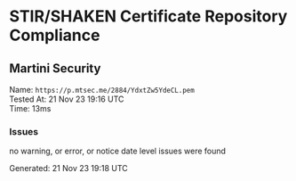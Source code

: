 # STIR/SHAKEN Certificate Repository Compliance

## Martini Security

Name: `https://p.mtsec.me/2884/YdxtZw5YdeCL.pem`\
Tested At: 21 Nov 23 19:16 UTC\
Time: 13ms

### Issues

no warning, or error, or notice date level issues were found

Generated: 21 Nov 23 19:18 UTC